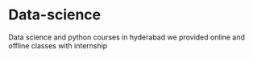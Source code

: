# Data-science
Data science and python courses in hyderabad we provided online and offline classes with internship
